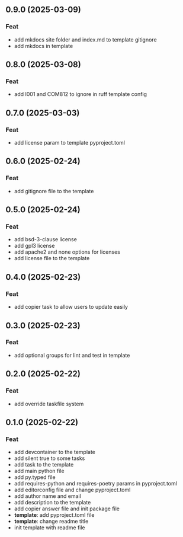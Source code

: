 ## 0.9.0 (2025-03-09)

### Feat

- add mkdocs site folder and index.md to template gitignore
- add mkdocs in template

## 0.8.0 (2025-03-08)

### Feat

- add I001 and COM812 to ignore in ruff template config

## 0.7.0 (2025-03-03)

### Feat

- add license param to template pyproject.toml

## 0.6.0 (2025-02-24)

### Feat

- add gitignore file to the template

## 0.5.0 (2025-02-24)

### Feat

- add bsd-3-clause license
- add gpl3 license
- add apache2 and none options for licenses
- add license file to the template

## 0.4.0 (2025-02-23)

### Feat

- add copier task to allow users to update easily

## 0.3.0 (2025-02-23)

### Feat

- add optional groups for lint and test in template

## 0.2.0 (2025-02-22)

### Feat

- add override taskfile system

## 0.1.0 (2025-02-22)

### Feat

- add devcontainer to the template
- add silent true to some tasks
- add task to the template
- add main python file
- add py.typed file
- add requires-python and requires-poetry params in pyproject.toml
- add editorconfig file and change pyproject.toml
- add author name and email
- add description to the template
- add copier answer file and init package file
- **template**: add pyproject.toml file
- **template**: change readme title
- init template with readme file
